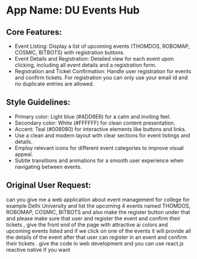 # **App Name**: DU Events Hub

## Core Features:

- Event Listing: Display a list of upcoming events (THOMDOS, ROBOMAP, COSMIC, BITBOTS) with registration buttons.
- Event Details and Registration: Detailed view for each event upon clicking, including all event details and a registration form.
- Registration and Ticket Confirmation: Handle user registration for events and confirm tickets. For registration you can only use your email id and no duplicate entries are allowed.

## Style Guidelines:

- Primary color: Light blue (#ADD8E6) for a calm and inviting feel.
- Secondary color: White (#FFFFFF) for clean content presentation.
- Accent: Teal (#008080) for interactive elements like buttons and links.
- Use a clean and modern layout with clear sections for event listings and details.
- Employ relevant icons for different event categories to improve visual appeal.
- Subtle transitions and animations for a smooth user experience when navigating between events.

## Original User Request:
can you give me a web application about event management for college for example Delhi University and list the upcoming 4 events named THOMDOS, ROBOMAP, COSMIC, BITBOTS and also make the register button under that and please make sure that user and register the event and confirm their tickets , give the front end of the page with attractive ai colors and upcoming events listed and if we click on one of the  events it will provide all the details of the event after that user can register in an event and confirm their tickets . give the code in web development and you can use react.js reactive native if you want
  